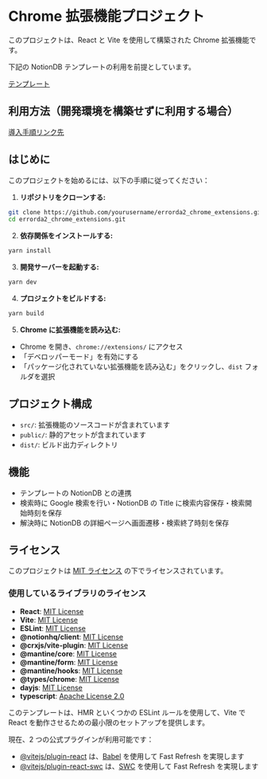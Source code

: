 # Chrome 拡張機能プロジェクト

このプロジェクトは、React と Vite を使用して構築された Chrome 拡張機能です。

下記の NotionDB テンプレートの利用を前提としています。

[テンプレート](https://honored-motion-55e.notion.site/129eaa80727680f19b06d02621f24066?v=129eaa807276819899ee000c30bb0f5b&pvs=4)

## 利用方法（開発環境を構築せずに利用する場合）

[導入手順リンク先](https://github.com/nachi739/Errorda2?tab=readme-ov-file#%E5%88%A9%E7%94%A8%E6%96%B9%E6%B3%95)

## はじめに

このプロジェクトを始めるには、以下の手順に従ってください：

1. **リポジトリをクローンする:**

```sh
git clone https://github.com/yourusername/errorda2_chrome_extensions.git
cd errorda2_chrome_extensions.git
```

2. **依存関係をインストールする:**

```sh
yarn install
```

3. **開発サーバーを起動する:**

```sh
yarn dev
```

4. **プロジェクトをビルドする:**

```sh
yarn build
```

5. **Chrome に拡張機能を読み込む:**

- Chrome を開き、`chrome://extensions/` にアクセス
- 「デベロッパーモード」を有効にする
- 「パッケージ化されていない拡張機能を読み込む」をクリックし、`dist` フォルダを選択

## プロジェクト構成

- `src/`: 拡張機能のソースコードが含まれています
- `public/`: 静的アセットが含まれています
- `dist/`: ビルド出力ディレクトリ

## 機能

- テンプレートの NotionDB との連携
- 検索時に Google 検索を行い・NotionDB の Title に検索内容保存・検索開始時刻を保存
- 解決時に NotionDB の詳細ページへ画面遷移・検索終了時刻を保存

## ライセンス

このプロジェクトは [MIT ライセンス](./LICENSE) の下でライセンスされています。

### 使用しているライブラリのライセンス

- **React**: [MIT License](https://github.com/facebook/react/blob/main/LICENSE)
- **Vite**: [MIT License](https://github.com/vitejs/vite/blob/main/LICENSE)
- **ESLint**: [MIT License](https://github.com/eslint/eslint/blob/main/LICENSE)
- **@notionhq/client**: [MIT License](https://github.com/makenotion/notion-sdk-js/blob/main/LICENSE)
- **@crxjs/vite-plugin**: [MIT License](https://github.com/crxjs/chrome-extension-tools/blob/main/LICENSE)
- **@mantine/core**: [MIT License](https://github.com/mantinedev/mantine/blob/master/LICENSE)
- **@mantine/form**: [MIT License](https://github.com/mantinedev/mantine/blob/master/LICENSE)
- **@mantine/hooks**: [MIT License](https://github.com/mantinedev/mantine/blob/master/LICENSE)
- **@types/chrome**: [MIT License](https://github.com/DefinitelyTyped/DefinitelyTyped/blob/master/LICENSE)
- **dayjs**: [MIT License](https://github.com/iamkun/dayjs/blob/dev/LICENSE)
- **typescript**: [Apache License 2.0](https://github.com/microsoft/TypeScript/blob/main/LICENSE.txt)

このテンプレートは、HMR といくつかの ESLint ルールを使用して、Vite で React を動作させるための最小限のセットアップを提供します。

現在、2 つの公式プラグインが利用可能です：

- [@vitejs/plugin-react](https://github.com/vitejs/vite-plugin-react/blob/main/packages/plugin-react/README.md) は、[Babel](https://babeljs.io/) を使用して Fast Refresh を実現します
- [@vitejs/plugin-react-swc](https://github.com/vitejs/vite-plugin-react-swc) は、[SWC](https://swc.rs/) を使用して Fast Refresh を実現します

